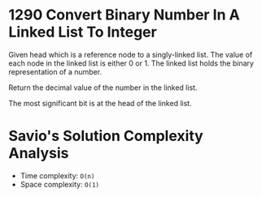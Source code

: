 # 1290 Convert Binary Number In A Linked List To Integer

Given head which is a reference node to a singly-linked list. The value of each node in the linked list is either 0 or 1. The linked list holds the binary representation of a number.

Return the decimal value of the number in the linked list.

The most significant bit is at the head of the linked list.

# Savio's Solution Complexity Analysis

- Time complexity: `O(n)`
- Space complexity: `O(1)`
